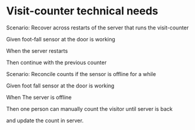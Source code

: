 # Visit-counter technical needs

Scenario: Recover across restarts of the server
that runs the visit-counter

Given foot-fall sensor at the door is working

When the server restarts

Then continue with the previous counter

Scenario: Reconcile counts if the sensor is offline for a while

Given foot fall sensor at the door is working

When The server is offline

Then one person can manually count the visitor until server is back

and update the count in server.
